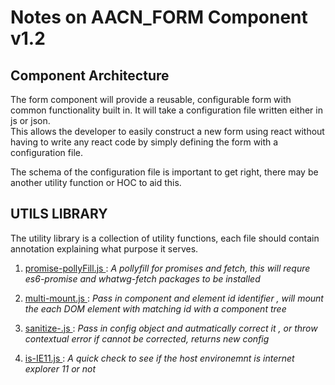 ## <h1> Notes on AACN_FORM Component v1.2 </h1>


<h2> Component Architecture </h2>

 The form component will provide a reusable, configurable form with common functionality built in. It will 
 take a configuration file written either in js or json. <br>
 This allows the developer to easily construct a new form using react without having to write any react code by simply defining the form with a configuration file.<br>
  
  The schema of the configuration file is important to get right, there may be another utility function or HOC to aid this.

<h2><b> UTILS LIBRARY </b> </h2>

The utility library is  a collection of utility functions, each file should contain annotation explaining what purpose it serves.

1. <u> promise-pollyFill.js </u> :  <i> A pollyfill for promises and fetch, this will requre es6-promise and whatwg-fetch packages to be installed </i>


2. <u> multi-mount.js </u> :  <i> Pass in component and element id identifier , will  mount the each DOM element with matching id with a component tree</i>

3. <u> sanitize-.js </u> :  <i> Pass in config object and autmatically correct it , or throw contextual error if cannot be corrected, returns new config</i>

4. <u> is-IE11.js </u> :  <i> A quick check to see if the host environemnt is internet explorer 11 or not</i>

